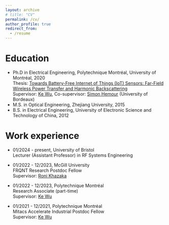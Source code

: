```yaml
---
layout: archive
# title: "CV"
permalink: /cv/
author_profile: true
redirect_from:
  - /resume
--- 
```



Education
======
* Ph.D in Electrical Engineering, Polytechnique Montréal, University of Montréal, 2020  
  Thesis: [Towards Battery-Free Internet of Things (IoT) Sensors: Far-Field Wireless Power Transfer and Harmonic Backscattering](https://publications.polymtl.ca/5486/)  
  Supervisor: [Ke Wu](https://scholar.google.ca/citations?user=srJl90oAAAAJ&hl=en), Co-supervisor: [Simon Hemour](https://scholar.google.com/citations?user=rsOFyFQAAAAJ&hl=en) (University of Bordeaux)  
* M.S. in Optical Engineering, Zhejiang University, 2015
* B.S. in Electrical Engineering, University of Electronic Science and Technology of China, 2012

Work experience
======
* 01/2024 - present, University of Bristol  
  Lecturer (Assistant Professor) in RF Systems Engineering 

* 01/2022 - 12/2023, McGill University   
  FRQNT Research Postdoc Fellow  
  Supervisor: [Roni Khazaka](https://www.mcgill.ca/engineering/roni-khazaka)
  
* 01/2022 - 12/2023, Polytechnique Montréal   
  Research Associate (part-time)  
  Supervisor: [Ke Wu](https://scholar.google.ca/citations?user=srJl90oAAAAJ&hl=en)

* 01/2021 - 12/2021, Polytechnique Montréal   
  Mitacs Accelerate Industrial Postdoc Fellow  
  Supervisor: [Ke Wu](https://scholar.google.ca/citations?user=srJl90oAAAAJ&hl=en)
